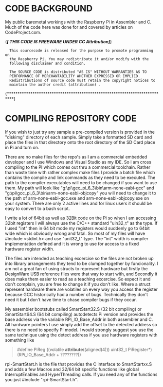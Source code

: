 # CODE BACKGROUND
My public baremetal workings with the Raspberry Pi in Assembler and C. Much of the code here was done for and covered by articles on CodeProject.com.
>
{***************[ THIS CODE IS FREEWARE UNDER CC Attribution]***************}
>
      This sourcecode is released for the purpose to promote programming on 
      the Raspberry Pi. You may redistribute it and/or modify with the 
      following disclaimer and condition.
 >  
      The SOURCE CODE is distributed "AS IS" WITHOUT WARRANTIES AS TO 
      PERFORMANCE OF MERCHANTABILITY WHETHER EXPRESSED OR IMPLIED. 
      Redistributions of source code must retain the copyright notices to 
      maintain the author credit (attribution) .								              
{***************************************************************************}             	
>
# COMPILING REPOSITORY CODE
>
If you wish to just try any sample a pre-compiled version is provided in the "diskimg" directory of each sample. Simply take a formatted SD card and place the files in that directory onto the root directory of the SD Card place in Pi and turn on. 
>
There are no make files for the repo's as I am a commercial embedded developer and I use Windows and Visual Studio as my IDE. So I am cross compiling to the PI which comes out thru a commercial toolchain. Rather than waste time with rather complex make files I provide a batch file which contains the compile and link commands as they need to be executed. The path to the compiler executables will need to be changed if you want to use them. My path will look like "g:\pi\gcc_pi_6_3\bin\arm-none-eabi-gcc" and "g:\pi\gcc_pi_6_3\bin\arm-none-eabi-objcopy" you will need to change it to the path of arm-none-eabi-gcc.exe and arm-none-eabi-objcopy.exe on your system. There are only 2 active lines and for linux users it should be easy to convert to a bash script.
>
I write a lot of 64bit as well as 32Bit code on the Pi so when I am accessing 32bit registers I will always use the C/C++ standard "uin32_t" as the type. If I used "int" then in 64 bit mode my registers would suddenly go to 64bit wide which is obviously wrong and fatal. So most of my files will have #include <stdint.h> and use "unit32_t" type. The "int" width is compiler implementation defined and it is wrong to use for access to a fixed hardware register width. 
>
The files are intended as teaching excercise so the files are not broken up into library arrangements they tend to be clumped together by funcionality. I am not a great fan of using structs to represent hardware but firstly the DesignWare USB reference files were that way to start with, and Secondly it does make them easier to read as a teaching excercise. So expect it and don't complain, you are free to change it if you don't like. Where a struct represent hardware there are volatiles on every way you access the register because GCC historically had a number of bugs. Technically they don't need it but I don't have time to chase compiler bugs if they occur.
>
My assembler bootstubs called SmartStart32.S (32 bit compiling) or SmartStart64.S (64 bit compiling) autodetects Pi version and provides the base address via the variable RPi_IO_Base_Addr in both assembler and C. All hardware pointers I use simply add the offset to the detected address so there is no need to specify Pi model. I would strongly suggest you use the same technique using the detect address if you use hardware registers with something like
>
>#define PiReg ((volatile __attribute__((aligned(4))) uint32_t PiRegister*) (RPi_IO_Base_Addr + ????????))
>
rpi-SmartStart.h is the file that provides the C interface to SmartStartxx.S and adds a few Macros and 32/64 bit specific functions like global InterruptEnables and HyperThreading calls. If you need any of the functions you just #include "rpi-SmartStart.h".
